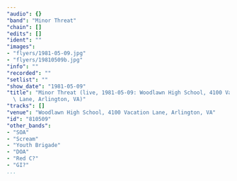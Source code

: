 ```yaml
---
"audio": {}
"band": "Minor Threat"
"chain": []
"edits": []
"ident": ""
"images":
- "flyers/1981-05-09.jpg"
- "flyers/19810509b.jpg"
"info": ""
"recorded": ""
"setlist": ""
"show_date": "1981-05-09"
"title": "Minor Threat (live, 1981-05-09: Woodlawn High School, 4100 Vacation\
  \ Lane, Arlington, VA)"
"tracks": []
"venue": "Woodlawn High School, 4100 Vacation Lane, Arlington, VA"
"id": "810509"
"other_bands":
- "SOA"
- "Scream"
- "Youth Brigade"
- "DOA"
- "Red C?"
- "GI?"
...
```

